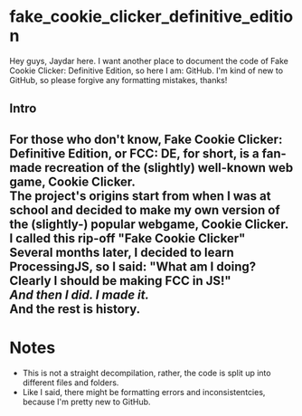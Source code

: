 # fake_cookie_clicker_definitive_edition
Hey guys, Jaydar here.
I want another place to document the code of Fake Cookie Clicker: Definitive Edition, so here I am: GitHub.
I'm kind of new to GitHub, so please forgive any formatting mistakes, thanks!

<h2>Intro<h2>
<p>For those who don't know, Fake Cookie Clicker: Definitive Edition, or FCC: DE, for short, is a fan-made recreation of the (slightly) well-known web game, Cookie Clicker.
<br>The project's origins start from when I was at school and decided to make my own version of the (slightly-) popular webgame, Cookie Clicker. I called this rip-off "Fake Cookie Clicker"
<br>Several months later, I decided to learn ProcessingJS, so I said: "What am I doing? Clearly I should be making FCC in JS!"
<br><em>And then I did. I made it.</em>
<br><strong>And the rest is history.</strong></p>

<h1>Notes</h1>
<ul>
  <li>This is not a straight decompilation, rather, the code is split up into different files and folders.</li>
  <li>Like I said, there might be formatting errors and inconsistentcies, because I'm pretty new to GitHub.</li>
</ul>
